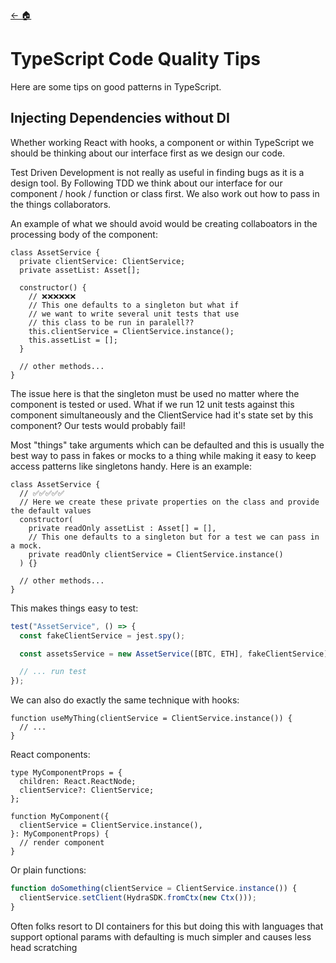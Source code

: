 [← 🏠](./CONTRIBUTING.md)

# TypeScript Code Quality Tips

Here are some tips on good patterns in TypeScript.

## Injecting Dependencies without DI

Whether working React with hooks, a component or within TypeScript we should be thinking about our interface first as we design our code.

Test Driven Development is not really as useful in finding bugs as it is a design tool. By Following TDD we think about our interface for our component / hook / function or class first. We also work out how to pass in the things collaborators.

An example of what we should avoid would be creating collaboators in the processing body of the component:

```tsx
class AssetService {
  private clientService: ClientService;
  private assetList: Asset[];

  constructor() {
    // ❌❌❌❌❌❌
    // This one defaults to a singleton but what if
    // we want to write several unit tests that use
    // this class to be run in paralell??
    this.clientService = ClientService.instance();
    this.assetList = [];
  }

  // other methods...
}
```

The issue here is that the singleton must be used no matter where the component is tested or used. What if we run 12 unit tests against this component simultaneously and the ClientService had it's state set by this component? Our tests would probably fail!

Most "things" take arguments which can be defaulted and this is usually the best way to pass in fakes or mocks to a thing while making it easy to keep access patterns like singletons handy. Here is an example:

```tsx
class AssetService {
  // ✅✅✅✅✅
  // Here we create these private properties on the class and provide the default values
  constructor(
    private readOnly assetList : Asset[] = [],
    // This one defaults to a singleton but for a test we can pass in a mock.
    private readOnly clientService = ClientService.instance()
  ) {}

  // other methods...
}
```

This makes things easy to test:

```ts
test("AssetService", () => {
  const fakeClientService = jest.spy();

  const assetsService = new AssetService([BTC, ETH], fakeClientService);

  // ... run test
});
```

We can also do exactly the same technique with hooks:

```tsx
function useMyThing(clientService = ClientService.instance()) {
  // ...
}
```

React components:

```tsx
type MyComponentProps = {
  children: React.ReactNode;
  clientService?: ClientService;
};

function MyComponent({
  clientService = ClientService.instance(),
}: MyComponentProps) {
  // render component
}
```

Or plain functions:

```ts
function doSomething(clientService = ClientService.instance()) {
  clientService.setClient(HydraSDK.fromCtx(new Ctx()));
}
```

Often folks resort to DI containers for this but doing this with languages that support optional params with defaulting is much simpler and causes less head scratching
